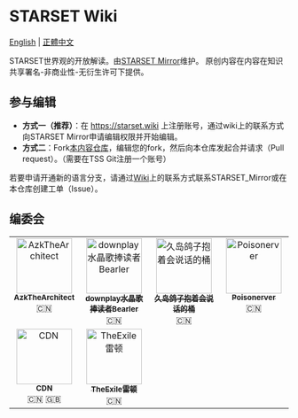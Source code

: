 # STARSET Wiki

[English](/README.en.md) | [正體中文](/README.zh-TW.md)

STARSET世界观的开放解读。由[STARSET Mirror](https://mirror.starset.fans)维护。
原创内容在内容在知识共享署名-非商业性-无衍生许可下提供。

## 参与编辑
- **方式一（推荐）**：在 https://starset.wiki 上注册账号，通过wiki上的联系方式向STARSET Mirror申请编辑权限并开始编辑。
- **方式二**：Fork[本内容仓库](https://git.owu.one/starset-mirror/starset-wiki)，编辑您的fork，然后向本仓库发起合并请求（Pull request）。（需要在TSS Git注册一个账号）

若要申请开通新的语言分支，请通过[Wiki](https://starset.wiki)上的联系方式联系STARSET_Mirror或在本仓库创建工单（Issue）。

## 编委会

<table>
  <tbody>
    <tr>
      <td align="center" valign="top" width="25%"><a href="https://space.bilibili.com/488387304"><img src="https://img.starset.fans/2023/02/10/63e5f09f1c8ba.jpg" width="100px;" alt="AzkTheArchitect"/><br /><sub><b>AzkTheArchitect</b></sub></a><br />🇨🇳</td>
      <td align="center" valign="top" width="25%"><a href="https://space.bilibili.com/505711149"><img src="https://img.starset.fans/2023/02/10/63e5f2bb3588c.jpg" width="100px;" alt="downplay水晶歌捧读者Bearler"/><br /><sub><b>downplay水晶歌捧读者Bearler</b></sub></a><br />🇨🇳</td>
      <td align="center" valign="top" width="25%"><a href="https://space.bilibili.com/271885937"><img src="https://img.starset.fans/2023/02/10/63e5f35084aa9.jpg" width="100px;" alt="久岛鸽子抱着会说话的桶"/><br /><sub><b>久岛鸽子抱着会说话的桶</b></sub></a><br />🇨🇳</td>
     <td align="center" valign="top" width="25%"><a href="https://space.bilibili.com/347355485"><img src="https://img.starset.fans/2023/02/10/63e5f3ab5d29d.jpg" width="100px;" alt="Poisonerver"/><br /><sub><b>Poisonerver</b></sub></a><br />🇨🇳</td>
    </tr>
    <tr>
     <td align="center" valign="top" width="25%"><a href="https://codeword.info"><img src="https://img.starset.fans/2023/02/10/63e5f3f59e0a0.jpg" width="100px;" alt="CDN"/><br /><sub><b>CDN</b></sub></a><br />🇨🇳 🇬🇧</td>
     <td align="center" valign="top" width="25%"><a href="https://space.bilibili.com/38319344"><img src="https://img.starset.fans/2023/02/10/63e5f4ba26728.jpg" width="100px;" alt="TheExile雷顿"/><br /><sub><b>TheExile雷顿</b></sub></a><br />🇨🇳</td>
    </tr>
  </tbody>
</table>
